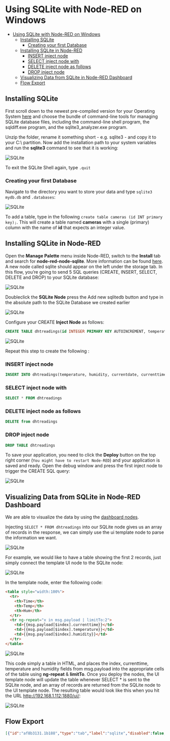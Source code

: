 # Using SQLite with Node-RED on Windows

<!-- TOC -->

- [Using SQLite with Node-RED on Windows](#using-sqlite-with-node-red-on-windows)
  - [Installing SQLite](#installing-sqlite)
    - [Creating your first Database](#creating-your-first-database)
  - [Installing SQLite in Node-RED](#installing-sqlite-in-node-red)
    - [INSERT inject node](#insert-inject-node)
    - [SELECT inject node with](#select-inject-node-with)
    - [DELETE inject node as follows](#delete-inject-node-as-follows)
    - [DROP inject node](#drop-inject-node)
  - [Visualizing Data from SQLite in Node-RED Dashboard](#visualizing-data-from-sqlite-in-node-red-dashboard)
  - [Flow Export](#flow-export)

<!-- /TOC -->

## Installing SQLite

First scroll down to the newest pre-compiled version for your Operating System [here](https://www.sqlite.org/download.html) and choose the bundle of command-line tools for managing SQLite database files, including the command-line shell program, the sqldiff.exe program, and the sqlite3_analyzer.exe program.

Unzip the folder, rename it something short - e.g. sqlite3 - and copy it to your C:\ partition. Now add the installation path to your system variables and run the __sqlite3__ command to see that it is working:


![SQLite](./nodered_01.png)


To exit the SQLite Shell again, type `.quit`


### Creating your first Database

Navigate to the directory you want to store your data and type `sqlite3 mydb.db` and `.databases`:


![SQLite](./nodered_02.png)


To add a table, type in the following `create table cameras (id INT primary key);`. This will create a table named __cameras__ with a single (primary) column with the name of __id__ that expects an integer value.


## Installing SQLite in Node-RED

Open the __Manage Palette__ menu inside Node-RED, switch to the __Install__ tab and search for __node-red-node-sqlite__. More information can be found [here](https://flows.nodered.org/node/node-red-node-sqlite). A new node called sqlite should appear on the left under the storage tab. In this flow, you’re going to send 5 SQL queries (CREATE, INSERT, SELECT, DELETE and DROP) to your SQLite database:


![SQLite](./nodered_03.png)


Doubleclick the __SQLite Node__ press the Add new sqlitedb button and type in the absolute path to the SQLite Database we created earlier


![SQLite](./nodered_04.png)


Configure your CREATE __Inject Node__ as follows:


```sql
CREATE TABLE dhtreadings(id INTEGER PRIMARY KEY AUTOINCREMENT, temperature NUMERIC, humidity NUMERIC, currentdate DATE, currenttime TIME, device TEXT)
```


![SQLite](./nodered_05.png)


Repeat this step to create the following :


### INSERT inject node

```sql
INSERT INTO dhtreadings(temperature, humidity, currentdate, currenttime, device) values(22.4, 48, date('now'), time('now'), "manual")
```


### SELECT inject node with

```sql
SELECT * FROM dhtreadings
```


### DELETE inject node as follows

```sql
DELETE from dhtreadings
```


### DROP inject node

```sql
DROP TABLE dhtreadings
```

To save your application, you need to click the __Deploy__ button on the top right corner (`You might have to restart Node-RED`) and your application is saved and ready. Open the debug window and press the first inject node to trigger the CREATE SQL query:


![SQLite](./nodered_06.png)


## Visualizing Data from SQLite in Node-RED Dashboard

We are able to visualize the data by using the [dashboard nodes](https://github.com/mpolinowski/nodered-dashboard-getting-started).


Injecting `SELECT * FROM dhtreadings` into our SQLite node gives us an array of records in the response, we can simply use the ui template node to parse the information we want.


![SQLite](./nodered_07.png)


For example, we would like to have a table showing the first 2 records, just simply connect the template UI node to the SQLite node:


![SQLite](./nodered_08.png)


In the template node, enter the following code:

```html
<table style="width:100%">
  <tr>
    <th>Time</th> 
    <th>Temp</th> 
    <th>Hum</th>
  </tr>
  <tr ng-repeat="x in msg.payload | limitTo:2">
    <td>{{msg.payload[$index].currenttime}}</td>
    <td>{{msg.payload[$index].temperature}}</td> 
    <td>{{msg.payload[$index].humidity}}</td>
  </tr>
</table>
```


![SQLite](./nodered_09.png)


This code simply a table in HTML, and places the index, currenttime, temperature and humidity fields from  msg.payload into the appropriate cells of the table using __ng-repeat__ & __limitTo__. Once you deploy the nodes, the UI template node will update the table whenever SELECT * is sent to the SQLite node, and an array of records are returned from the SQLite node to the UI template node. The resulting table would look like this when you hit the URL http://192.168.1.112:1880/ui/:


![SQLite](./nodered_10.png)


## Flow Export

```json
[{"id":"af8b3131.1b188","type":"tab","label":"sqlite","disabled":false,"info":""},{"id":"d7f0c96f.0d0588","type":"inject","z":"af8b3131.1b188","name":"CREATE","topic":"CREATE TABLE dhtreadings(id INTEGER PRIMARY KEY AUTOINCREMENT, temperature NUMERIC, humidity NUMERIC, currentdate DATE, currenttime TIME, device TEXT)","payload":"","payloadType":"date","repeat":"","crontab":"","once":false,"onceDelay":0.1,"x":90,"y":40,"wires":[["7f9d303d.adb45"]]},{"id":"522e8f98.ac3de","type":"inject","z":"af8b3131.1b188","name":"INSERT","topic":"INSERT INTO dhtreadings(temperature, humidity, currentdate, currenttime, device) values(22.4, 48, date('now'), time('now'), \"manual\")","payload":"","payloadType":"date","repeat":"","crontab":"","once":false,"onceDelay":0.1,"x":90,"y":100,"wires":[["7f9d303d.adb45"]]},{"id":"40fe756f.d7cd5c","type":"inject","z":"af8b3131.1b188","name":"SELECT","topic":"SELECT * FROM dhtreadings","payload":"","payloadType":"date","repeat":"","crontab":"","once":false,"onceDelay":0.1,"x":90,"y":160,"wires":[["7f9d303d.adb45"]]},{"id":"3b1c34a.1639acc","type":"inject","z":"af8b3131.1b188","name":"DELETE","topic":"DELETE from dhtreadings","payload":"","payloadType":"date","repeat":"","crontab":"","once":false,"onceDelay":0.1,"x":90,"y":220,"wires":[["7f9d303d.adb45"]]},{"id":"57370135.7daa1","type":"inject","z":"af8b3131.1b188","name":"DROP TABLE","topic":"DROP TABLE dhtreadings","payload":"","payloadType":"date","repeat":"","crontab":"","once":false,"onceDelay":0.1,"x":100,"y":280,"wires":[["7f9d303d.adb45"]]},{"id":"7f9d303d.adb45","type":"sqlite","z":"af8b3131.1b188","mydb":"4e71ffcc.32ba8","sqlquery":"msg.topic","sql":"","name":"SQLite","x":270,"y":160,"wires":[["593ed62b.495198"]]},{"id":"593ed62b.495198","type":"debug","z":"af8b3131.1b188","name":"","active":true,"tosidebar":true,"console":false,"tostatus":false,"complete":"false","x":430,"y":160,"wires":[]},{"id":"3735b0c8.22ff","type":"sqlite","z":"af8b3131.1b188","mydb":"4e71ffcc.32ba8","sqlquery":"msg.topic","sql":"","name":"SQLite","x":370,"y":300,"wires":[["2f6afcf0.58e874"]]},{"id":"c8e55090.582db","type":"inject","z":"af8b3131.1b188","name":"View Records","topic":"SELECT * FROM dhtreadings","payload":"","payloadType":"date","repeat":"","crontab":"","once":false,"onceDelay":0.1,"x":300,"y":240,"wires":[["3735b0c8.22ff"]]},{"id":"2f6afcf0.58e874","type":"ui_template","z":"af8b3131.1b188","group":"5be80bfc.629394","name":"UI Table","order":2,"width":"6","height":"3","format":"<table style=\"width:100%\">\n  <tr>\n    <th>Time</th> \n    <th>Temp</th> \n    <th>Hum</th>\n  </tr>\n  <tr ng-repeat=\"x in msg.payload | limitTo:2\">\n    <td>{{msg.payload[$index].currenttime}}</td>\n    <td>{{msg.payload[$index].temperature}}</td> \n    <td>{{msg.payload[$index].humidity}}</td>\n  </tr>\n</table>","storeOutMessages":true,"fwdInMessages":true,"templateScope":"local","x":430,"y":360,"wires":[[]]},{"id":"4e71ffcc.32ba8","type":"sqlitedb","z":"","db":"C:\\Users\\INSTAR\\.node-red\\db\\mydb.db"},{"id":"5be80bfc.629394","type":"ui_group","z":"","name":"Data","tab":"da0180c5.64fa9","order":3,"disp":true,"width":"6","collapse":false},{"id":"da0180c5.64fa9","type":"ui_tab","z":"","name":"IP Camera","icon":"photo_camera"}]
```